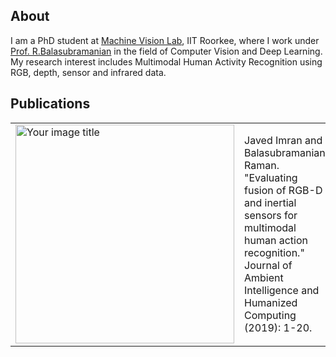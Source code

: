 ## About
I am a PhD student at [Machine Vision Lab](https://balarsgroup.github.io/), IIT Roorkee, where I work under [Prof. R.Balasubramanian](https://sites.google.com/site/balaiitr/) in the field of Computer Vision and Deep Learning. My research interest includes Multimodal Human Activity Recognition using RGB, depth, sensor and infrared data. 

## Publications

<table>
  <td><img src="https://i.ibb.co/QYYcdLj/0001.jpg" alt="Your image title" width="350"/></td>
    <td>Javed Imran and Balasubramanian Raman. "Evaluating fusion of RGB-D and inertial sensors for multimodal human action recognition." Journal of Ambient Intelligence and Humanized Computing (2019): 1-20.</td>
  </tr>
</table>
